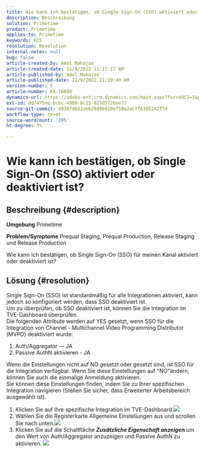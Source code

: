 ```yaml
---
title: Wie kann ich bestätigen, ob Single Sign-On (SSO) aktiviert oder deaktiviert ist?
description: Beschreibung
solution: Primetime
product: Primetime
applies-to: Primetime
keywords: KCS
resolution: Resolution
internal-notes: null
bug: false
article-created-by: Amol Mahajan
article-created-date: 11/9/2022 11:17:17 AM
article-published-by: Amol Mahajan
article-published-date: 11/9/2022 11:19:40 AM
version-number: 5
article-number: KA-16608
dynamics-url: https://adobe-ent.crm.dynamics.com/main.aspx?forceUCI=1&pagetype=entityrecord&etn=knowledgearticle&id=a336b00b-2060-ed11-9561-6045bd006268
exl-id: ddf475ee-bcbc-4980-8c13-025d5726ee77
source-git-commit: d930fd662ab629d8b910e758a2acff6305242f74
workflow-type: tm+mt
source-wordcount: '195'
ht-degree: 3%

---
```


# Wie kann ich bestätigen, ob Single Sign-On (SSO) aktiviert oder deaktiviert ist?

## Beschreibung {#description}

<b>Umgebung</b>
Primetime


<b>Problem/Symptome</b>
Prequal Staging, Prequal Production, Release Staging und Release Production

Wie kann ich bestätigen, ob Single Sign-On (SSO) für meinen Kanal aktiviert oder deaktiviert ist?


## Lösung {#resolution}

Single Sign-On (SSO) ist standardmäßig für alle Integrationen aktiviert, kann jedoch so konfiguriert werden, dass SSO deaktiviert ist.<br>Um zu überprüfen, ob SSO deaktiviert ist, können Sie die Integration im TVE-Dashboard überprüfen.<br>Die folgenden Attribute werden auf YES gesetzt, wenn SSO für die Integration von Channel - Multichannel Video Programming Distributor (MVPD) deaktiviert wurde:<br>
1. Auth/Aggregator — JA
2. Passive AuthN aktivieren - JA

Wenn die Einstellungen nicht auf NO gesetzt oder gesetzt sind, ist SSO für die Integration verfügbar. Wenn Sie diese Einstellungen auf &quot;NO&quot;ändern, können Sie auch die einmalige Anmeldung aktivieren.<br>Sie können diese Einstellungen finden, indem Sie zu Ihrer spezifischen Integration navigieren (Stellen Sie sicher, dass Erweiterter Arbeitsbereich ausgewählt ist).
1. Klicken Sie auf Ihre spezifische Integration im TVE-Dashboard.![](assets/6664dc8b-ff71-eb11-a812-00224809a536.png)
2. Wählen Sie die Registerkarte Allgemeine Einstellungen aus und scrollen Sie nach unten.![](assets/ecedf1a3-ff71-eb11-a812-00224809a536.png)
3. Klicken Sie auf die Schaltfläche <b>*Zusätzliche Eigenschaft anzeigen</b>* um den Wert von Auth/Aggregator anzuzeigen und Passive AuthN zu aktivieren. ![](assets/1f33e3d9-ff71-eb11-a812-00224809a536.png)
